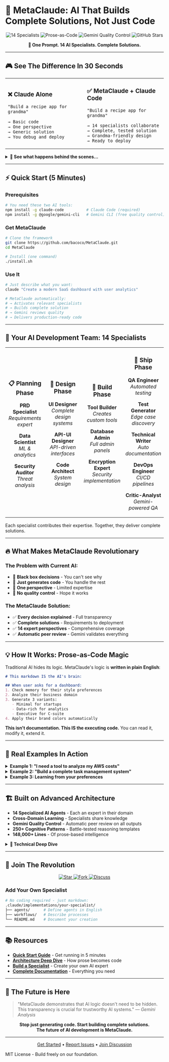 # 🧠 MetaClaude: AI That Builds Complete Solutions, Not Just Code

<p align="center">
  <img src="https://img.shields.io/badge/Specialists-14_AI_Experts-4ecdc4?style=for-the-badge&logo=robot&logoColor=white" alt="14 Specialists" />
  <img src="https://img.shields.io/badge/Architecture-Prose--as--Code-ff6b6b?style=for-the-badge&logo=markdown&logoColor=white" alt="Prose-as-Code" />
  <img src="https://img.shields.io/badge/Quality-Gemini_Reviewed-7209b7?style=for-the-badge&logo=google&logoColor=white" alt="Gemini Quality Control" />
  <img src="https://img.shields.io/github/stars/bacoco/MetaClaude?style=for-the-badge&color=f77f00&logo=github" alt="GitHub Stars" />
</p>

<p align="center">
  <strong>🎯 One Prompt. 14 AI Specialists. Complete Solutions.</strong>
</p>

---

## 🎮 See The Difference In 30 Seconds

<table>
<tr>
<td width="50%">

### ❌ Claude Alone
```
"Build a recipe app for grandma"

→ Basic code
→ One perspective  
→ Generic solution
→ You debug and deploy
```

</td>
<td width="50%">

### ✅ MetaClaude + Claude Code
```
"Build a recipe app for grandma"

→ 14 specialists collaborate
→ Complete, tested solution
→ Grandma-friendly design
→ Ready to deploy
```

</td>
</tr>
</table>

<details>
<summary><b>👀 See what happens behind the scenes...</b></summary>

```
👤 PRD Specialist: "Analyzing grandma's needs: large text, voice input, medication reminders..."
🎨 UI Designer: "Creating high-contrast design with 3-tap navigation..."
🏗️ Architect: "Building offline-first for reliability..."
🔒 Security: "Simple biometric auth, no passwords..."
✅ QA Engineer: "Testing with senior users..."
📱 API Designer: "Voice commands, grocery integration..."
🔍 Gemini Critic: "Increase button size by 20%..."
🚀 DevOps: "One-click deploy ready..."

Result: A complete app grandma loves, not just code.
```
</details>

---

## ⚡ Quick Start (5 Minutes)

### Prerequisites
```bash
# You need these two AI tools:
npm install -g claude-code          # Claude Code (required)
npm install -g @google/gemini-cli   # Gemini CLI (free quality control)
```

### Get MetaClaude
```bash
# Clone the framework
git clone https://github.com/bacoco/MetaClaude.git
cd MetaClaude

# Install (one command)
./install.sh
```

### Use It
```bash
# Just describe what you want:
claude "Create a modern SaaS dashboard with user analytics"

# MetaClaude automatically:
# → Activates relevant specialists
# → Builds complete solution  
# → Gemini reviews quality
# → Delivers production-ready code
```

---

## 🤖 Your AI Development Team: 14 Specialists

<table>
<tr>
<td align="center" width="25%">

### 📋 Planning Phase
**PRD Specialist**  
*Requirements expert*

**Data Scientist**  
*ML & analytics*

**Security Auditor**  
*Threat analysis*

</td>
<td align="center" width="25%">

### 🎨 Design Phase  
**UI Designer**  
*Complete design systems*

**API-UI Designer**  
*API-driven interfaces*

**Code Architect**  
*System design*

</td>
<td align="center" width="25%">

### 🔨 Build Phase
**Tool Builder**  
*Creates custom tools*

**Database Admin**  
*Full admin panels*

**Encryption Expert**  
*Security implementation*

</td>
<td align="center" width="25%">

### 🚀 Ship Phase
**QA Engineer**  
*Automated testing*

**Test Generator**  
*Edge case discovery*

**Technical Writer**  
*Auto documentation*

**DevOps Engineer**  
*CI/CD pipelines*

**Critic-Analyst**  
*Gemini-powered QA*

</td>
</tr>
</table>

Each specialist contributes their expertise. Together, they deliver complete solutions.

---

## 🔥 What Makes MetaClaude Revolutionary

### The Problem with Current AI:
- 🚫 **Black box decisions** - You can't see why
- 🚫 **Just generates code** - You handle the rest  
- 🚫 **One perspective** - Limited expertise
- 🚫 **No quality control** - Hope it works

### The MetaClaude Solution:
- ✅ **Every decision explained** - Full transparency
- ✅ **Complete solutions** - Requirements to deployment
- ✅ **14 expert perspectives** - Comprehensive coverage
- ✅ **Automatic peer review** - Gemini validates everything

---

## 💡 How It Works: Prose-as-Code Magic

Traditional AI hides its logic. MetaClaude's logic is **written in plain English**:

```markdown
# This markdown IS the AI's brain:

## When user asks for a dashboard:
1. Check memory for their style preferences
2. Analyze their business domain  
3. Generate 3 variants:
   - Minimal for startups
   - Data-rich for analytics
   - Executive for C-suite
4. Apply their brand colors automatically
```

**This isn't documentation. This IS the executing code.** You can read it, modify it, extend it.

---

## 🎯 Real Examples In Action

<details>
<summary><b>Example 1: "I need a tool to analyze my AWS costs"</b></summary>

```bash
MetaClaude Tool Builder: "Creating custom AWS cost analyzer tool...

🔧 Building: aws-cost-insights
├── Parsing AWS billing APIs
├── Creating visualization components  
├── Generating cost optimization rules
└── Integrating with your workflow

✅ Tool created! Now available to all specialists.

Usage: aws-cost-insights --account=prod --suggest-savings
```
</details>

<details>
<summary><b>Example 2: "Build a complete task management system"</b></summary>

```bash
MetaClaude: "Orchestrating full product development...

📋 PRD Specialist → Requirements documented
🎨 UI Designer → Figma-quality designs ready
🏗️ Code Architect → Microservices designed  
🔨 Implementation → React + Node.js + PostgreSQL
✅ QA Engineer → 95% test coverage
🚀 DevOps → Kubernetes deployment ready
📚 Tech Writer → API docs generated

Time: 12 minutes. Ready to deploy.
```
</details>

<details>
<summary><b>Example 3: Learning from your preferences</b></summary>

```bash
Monday: You choose dark theme for dashboard
Tuesday: MetaClaude uses dark theme for analytics  
Wednesday: All UIs default to dark theme

"I've learned you prefer dark themes. This preference 
is now applied across all specialists."
```
</details>

---

## 🏗️ Built on Advanced Architecture

- **14 Specialized AI Agents** - Each an expert in their domain
- **Cross-Domain Learning** - Specialists share knowledge
- **Gemini Quality Control** - Automatic peer review on all outputs
- **250+ Cognitive Patterns** - Battle-tested reasoning templates
- **148,000+ Lines** - Of prose-based intelligence

<details>
<summary><b>🔬 Technical Deep Dive</b></summary>

- **Vector Clock Synchronization** - Distributed consistency
- **Pattern Evolution Engine** - Self-improving algorithms
- **Pub-Sub Coordination** - Real-time agent collaboration
- **Hash-Based Caching** - Intelligent result optimization
</details>

---

## 🌟 Join The Revolution

<p align="center">
  <a href="https://github.com/bacoco/MetaClaude">
    <img src="https://img.shields.io/badge/⭐_Star-Show_Support-gold?style=for-the-badge" alt="Star" />
  </a>
  <a href="https://github.com/bacoco/MetaClaude/fork">
    <img src="https://img.shields.io/badge/🍴_Fork-Contribute-blue?style=for-the-badge" alt="Fork" />
  </a>
  <a href="https://github.com/bacoco/MetaClaude/discussions">
    <img src="https://img.shields.io/badge/💬_Discuss-Join_Community-purple?style=for-the-badge" alt="Discuss" />
  </a>
</p>

### Add Your Own Specialist
```bash
# No coding required - just markdown:
.claude/implementations/your-specialist/
├── agents/      # Define agents in English
├── workflows/   # Describe processes  
└── README.md    # Document your creation
```

---

## 📚 Resources

- [**Quick Start Guide**](docs/quickstart.md) - Get running in 5 minutes
- [**Architecture Deep Dive**](.claude/core/framework.md) - How prose becomes code
- [**Build a Specialist**](.claude/implementations/templates/) - Create your own AI expert
- [**Complete Documentation**](docs/) - Everything you need

---

## 🚀 The Future is Here

> "MetaClaude demonstrates that AI logic doesn't need to be hidden. This transparency is crucial for trustworthy AI systems." — *Gemini Analysis*

<p align="center">
  <strong>Stop just generating code. Start building complete solutions.</strong><br/>
  <strong>The future of AI development is MetaClaude.</strong>
</p>

---

<p align="center">
  <a href="#-quick-start-5-minutes">Get Started</a> • 
  <a href="https://github.com/bacoco/MetaClaude/issues">Report Issues</a> • 
  <a href="https://github.com/bacoco/MetaClaude/discussions">Join Discussion</a>
</p>

MIT License - Build freely on our foundation.